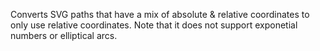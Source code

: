 Converts SVG paths that have a mix of absolute & relative coordinates to only use relative coordinates. Note that it does not support exponetial numbers or elliptical arcs.